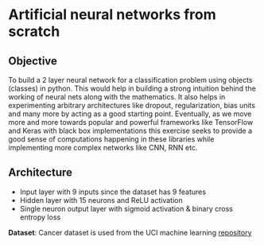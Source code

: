 # Artificial neural networks from scratch

## Objective
To build a 2 layer neural network for a classification problem using objects (classes) in python. This would help in building a strong intuition behind the working of neural nets along with the mathematics. It also helps in experimenting arbitrary architectures like dropout, regularization, bias units and many more by acting as a good starting point. Eventually, as we move more and more towards popular and powerful frameworks like TensorFlow and Keras with black box implementations this exercise seeks to provide a good sense of computations happening in these libraries while implementing more complex networks like CNN, RNN etc.    

## Architecture
* Input layer with 9 inputs since the dataset has 9 features
* Hidden layer with 15 neurons and ReLU activation
* Single neuron output layer with sigmoid activation & binary cross entropy loss

**Dataset**: Cancer dataset is used from the UCI machine learning [repository](https://archive.ics.uci.edu/ml/datasets/breast+cancer+wisconsin+%28original%29)
